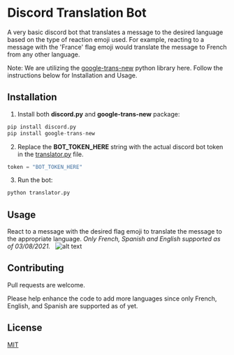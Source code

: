 # Discord Translation Bot
A very basic discord bot that translates a message to the desired language based on the type of reaction emoji used. For example, reacting to a message with the 'France' flag emoji would translate the message to French from any other language.

Note: We are utilizing the [google-trans-new](https://pypi.org/project/google-trans-new/) python library here. Follow the instructions below for Installation and Usage.

## Installation
1. Install both **discord.py** and **google-trans-new** package:
```python
pip install discord.py
pip install google-trans-new
```

2. Replace the **BOT_TOKEN_HERE** string with the actual discord bot token in the [translator.py](https://github.com/moomar0505/usr-discord-translation-bot/blob/main/translator.py) file.
```python
token = "BOT_TOKEN_HERE"
```
3. Run the bot:
```python
python translator.py
```

## Usage
React to a message with the desired flag emoji to translate the message to the appropriate language. *Only French, Spanish and English supported as of 03/08/2021.*
&nbsp;
![alt text](https://github.com/moomar0505/usr-discord-translation-bot/blob/main/usage_image.JPG)

## Contributing
Pull requests are welcome. 

Please help enhance the code to add more languages since only French, English, and Spanish are supported as of yet. 

## License
[MIT](https://choosealicense.com/licenses/mit/)
